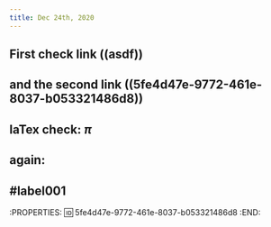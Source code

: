 ```yaml
---
title: Dec 24th, 2020
---
```


## First check link ((asdf))
## and the second link ((5fe4d47e-9772-461e-8037-b053321486d8))
## laTex check: $\pi$
## again:
##
$$$$
## #label001
:PROPERTIES:
:id: 5fe4d47e-9772-461e-8037-b053321486d8
:END:
